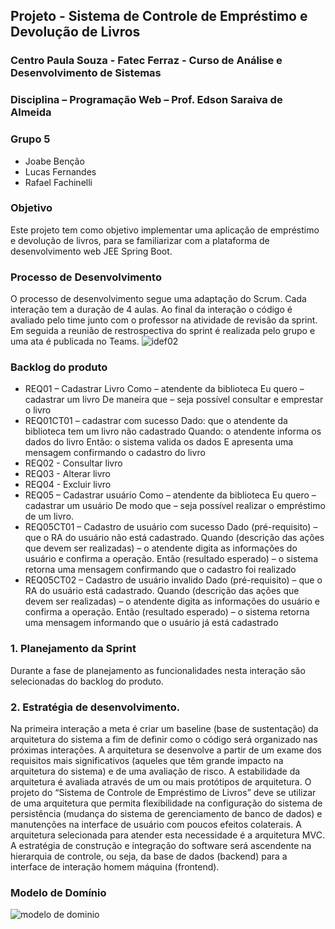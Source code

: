 ## Projeto - Sistema de Controle de Empréstimo e Devolução de Livros
### Centro Paula Souza - Fatec Ferraz - Curso de Análise e Desenvolvimento de Sistemas
### Disciplina – Programação Web – Prof. Edson Saraiva de Almeida
### Grupo 5
- Joabe Benção
- Lucas Fernandes
- Rafael Fachinelli
### Objetivo
Este projeto tem como objetivo implementar uma aplicação de empréstimo e devolução de livros, para se familiarizar com a
plataforma de desenvolvimento web JEE Spring Boot.
### Processo de Desenvolvimento
O processo de desenvolvimento segue uma adaptação do Scrum. Cada interação tem a duração de 4 aulas. Ao final da interação o
código é avaliado pelo time junto com o professor na atividade de revisão da sprint. Em seguida a reunião de restrospectiva do sprint é
realizada pelo grupo e uma ata é publicada no Teams.
![idef02](https://user-images.githubusercontent.com/14267502/84417700-6a2a2580-abec-11ea-8b39-d20213a4f15d.png)
### Backlog do produto
- REQ01 – Cadastrar Livro
Como – atendente da biblioteca
Eu quero – cadastrar um livro
De maneira que – seja possível consultar e emprestar o livro
- REQ01CT01 – cadastrar com sucesso
Dado: que o atendente da biblioteca tem um livro não cadastrado
Quando: o atendente informa os dados do livro
Então: o sistema valida os dados E apresenta uma mensagem confirmando o cadastro do livro
- REQ02 - Consultar livro
- REQ03 - Alterar livro
- REQ04 - Excluir livro
- REQ05 – Cadastrar usuário
Como – atendente da biblioteca
Eu quero – cadastrar um usuário
De modo que – seja possível realizar o empréstimo de um livro.
- REQ05CT01 – Cadastro de usuário com sucesso
Dado (pré-requisito) – que o RA do usuário não está cadastrado.
Quando (descrição das ações que devem ser realizadas) – o atendente digita as informações do usuário e confirma a operação.
Então (resultado esperado) – o sistema retorna uma mensagem confirmando que o cadastro foi realizado
- REQ05CT02 – Cadastro de usuário invalido
Dado (pré-requisito) – que o RA do usuário está cadastrado.
Quando (descrição das ações que devem ser realizadas) – o atendente digita as informações do usuário e confirma a operação.
Então (resultado esperado) – o sistema retorna uma mensagem informando que o usuário já está cadastrado
### 1. Planejamento da Sprint
Durante a fase de planejamento as funcionalidades nesta interação são selecionadas do backlog do produto.
### 2. Estratégia de desenvolvimento.
Na primeira interação a meta é criar um baseline (base de sustentação) da arquitetura do sistema a fim de definir como o código será
organizado nas próximas interações. A arquitetura se desenvolve a partir de um exame dos requisitos mais significativos (aqueles que
têm grande impacto na arquitetura do sistema) e de uma avaliação de risco. A estabilidade da arquitetura é avaliada através de um ou
mais protótipos de arquitetura. O projeto do “Sistema de Controle de Empréstimo de Livros” deve se utilizar de uma arquitetura que
permita flexibilidade na configuração do sistema de persistência (mudança do sistema de gerenciamento de banco de dados) e
manutenções na interface de usuário com poucos efeitos colaterais. A arquitetura selecionada para atender esta necessidade é a
arquitetura MVC.
A estratégia de construção e integração do software será ascendente na hierarquia de controle, ou seja, da base de dados (backend) para
a interface de interação homem máquina (frontend).
### Modelo de Domínio
![modelo de dominio](https://user-images.githubusercontent.com/14267502/84425324-bd55a580-abf7-11ea-99c7-f427b80fb7cc.png) 

